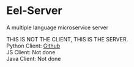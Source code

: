 # Eel-Server
A multiple language microservice server

THIS IS NOT THE CLIENT, THIS IS THE SERVER.\
Python Client: [Github](https://github.com/ShujaHaider-Dev/Eel_Py)\
JS Client: Not done\
Java Client: Not done
